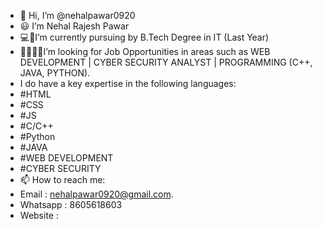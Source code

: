 - 👋 Hi, I’m @nehalpawar0920
- 😃 I’m Nehal Rajesh Pawar
-  💻🔋I’m currently pursuing by B.Tech Degree in IT (Last Year)
-  👨‍💻👨‍🔧I’m looking for Job Opportunities in areas such as WEB DEVELOPMENT | CYBER SECURITY ANALYST | PROGRAMMING (C++, JAVA, PYTHON).
- I do have a key expertise in the following languages:
- #HTML
- #CSS
- #JS
- #C/C++
- #Python
- #JAVA
- #WEB DEVELOPMENT
- #CYBER SECURITY
- 📫 How to reach me:
- Email : nehalpawar0920@gmail.com.
- Whatsapp : 8605618603
- Website : 
  

